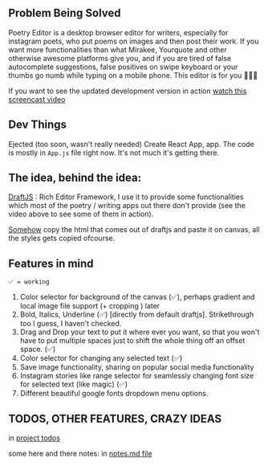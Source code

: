 

## Problem Being Solved

Poetry Editor is a desktop browser editor for writers, especially for instagram
poets, who put poems on images and then post their work. If you want more
functionalities than what Mirakee, Yourquote and other otherwise awesome
platforms give you, and if you are tired of false autocomplete suggestions,
false positives on swipe keyboard or your thumbs go numb while typing on a
mobile phone. This editor is for you 💛💛💛

If you want to see the updated development version in action
[watch this screencast video](https://youtu.be/AWs_p4z9OKA)

## Dev Things

Ejected (too soon, wasn't really needed) Create React App, app. The code is
mostly in `App.js` file right now. It's not much it's getting there.

## The idea, behind the idea:

[DraftJS](draftjs.org) : Rich Editor Framework, I use it to provide some
functionalities which most of the poetry / writing apps out there don't provide
(see the video above to see some of them in action).

[Somehow](https://developer.mozilla.org/en-US/docs/Web/API/Canvas_API/Drawing_DOM_objects_into_a_canvas)
copy the html that comes out of draftjs and paste it on canvas, all the styles
gets copied ofcourse.

## Features in mind

`✅ = working`

1. Color selector for background of the canvas (✅), perhaps gradient and local
   image file support (+ cropping ) later
2. Bold, Italics, Underline (✅) [directly from default draftjs]. Strikethrough
   too I guess, I haven't checked.
3. Drag and Drop your text to put it where ever you want, so that you won't have
   to put multiple spaces just to shift the whole thing off an offset space.
   (✅)
4. Color selector for changing any selected text (✅)
5. Save image functionality, sharing on popular social media functionality
6. Instagram stories like range selector for seamlessly changing font size for
   selected text (like magic) (✅)
7. Different beautiful google fonts dropdown menu options.

## TODOS, OTHER FEATURES, CRAZY IDEAS

in [project todos](https://github.com/gdad-s-river/poetry-editor/projects/1)

some here and there notes: in [notes.md file](./notes.md)
